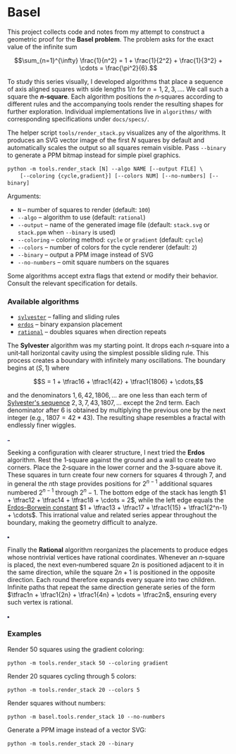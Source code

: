 # Basel

This project collects code and notes from my attempt to construct a geometric
proof for the **Basel problem**.  The problem asks for the exact value of the
infinite sum

$$\sum_{n=1}^{\infty} \frac{1}{n^2} = 1 + \frac{1}{2^2} + \frac{1}{3^2} + \cdots = \frac{\pi^2}{6}.$$

To study this series visually, I developed algorithms that place a sequence of
axis aligned squares with side lengths $1/n$ for $n = 1, 2, 3, \ldots$.  We call
such a square the **$n$‑square**.  Each algorithm positions the $n$‑squares
according to different rules and the accompanying tools render the resulting
shapes for further exploration.  Individual implementations live in
`algorithms/` with corresponding specifications under `docs/specs/`.

The helper script `tools/render_stack.py` visualizes any of the algorithms. It
produces an SVG vector image of the first *N* squares by default and
automatically scales the output so all squares remain visible. Pass `--binary`
to generate a PPM bitmap instead for simple pixel graphics.

```
python -m tools.render_stack [N] --algo NAME [--output FILE] \
    [--coloring {cycle,gradient}] [--colors NUM] [--no-numbers] [--binary]
```

Arguments:

* `N` – number of squares to render (default: `100`)
* `--algo` – algorithm to use (default: `rational`)
* `--output` – name of the generated image file (default: `stack.svg` or
  `stack.ppm` when `--binary` is used)
* `--coloring` – coloring method: `cycle` or `gradient` (default: `cycle`)
* `--colors` – number of colors for the cycle renderer (default: `2`)
* `--binary` – output a PPM image instead of SVG
* `--no-numbers` – omit square numbers on the squares

Some algorithms accept extra flags that extend or modify their behavior.
Consult the relevant specification for details.

### Available algorithms

- [`sylvester`](docs/specs/sylvester_stack.md) – falling and sliding rules
- [`erdos`](docs/specs/erdos_stack.md) – binary expansion placement
- [`rational`](docs/specs/rational_stack.md) – doubles squares when direction repeats

The **Sylvester** algorithm was my starting point.  It drops each $n$‑square
into a unit‑tall horizontal cavity using the simplest possible sliding rule.
This process creates a boundary with infinitely many oscillations.  The boundary
begins at $(S, 1)$ where

$$S = 1 + \tfrac16 + \tfrac1{42} + \tfrac1{1806} + \cdots,$$

and the denominators $1, 6, 42, 1806, \ldots$ are one less than each term of
[Sylvester's sequence](https://en.wikipedia.org/wiki/Sylvester%27s_sequence)
$2, 3, 7, 43, 1807, \ldots$ except the 2nd term.  Each denominator after $6$ is obtained by
multiplying the previous one by the next integer (e.g., $1807 = 42 * 43$). The resulting shape
resembles a fractal with endlessly finer wiggles.

![Sylvester stack example](docs/images/sylvester.svg)

Seeking a configuration with clearer structure, I next tried the **Erdos**
algorithm.  Rest the $1$‑square against the ground and a wall to create two
corners.  Place the $2$‑square in the lower corner and the $3$‑square above it.
These squares in turn create four new corners for squares $4$ through $7$,
and in general the $n$th stage provides positions for $2^{n-1}$ additional
squares numbered $2^{n-1}$ through $2^n-1$.  The bottom edge of the stack has
length $1 + \tfrac12 + \tfrac14 + \tfrac18 + \cdots = 2$, while the left edge
equals the [Erdos–Borwein constant](https://mathworld.wolfram.com/Erdos-BorweinConstant.html)
$1 + \tfrac13 + \tfrac17 + \tfrac1{15} + \tfrac1{2^n-1} + \cdots$.  This
irrational value and related series appear throughout the boundary, making the
geometry difficult to analyze.

![Erdos stack example](docs/images/erdos.svg)

Finally the **Rational** algorithm reorganizes the placements to produce edges
whose nontrivial vertices have rational coordinates.  Whenever an $n$‑square is
placed, the next even‑numbered square $2n$ is positioned adjacent to it in the
same direction, while the square $2n+1$ is positioned in the opposite
direction.  Each round therefore expands every square into two children.  Infinite paths that
repeat the same direction generate series of the form $\tfrac1n + \tfrac1{2n} + \tfrac1{4n} + \cdots = \tfrac2n$, ensuring every such vertex is
rational.

![Rational stack example](docs/images/rational.svg)

### Examples

Render 50 squares using the gradient coloring:

```
python -m tools.render_stack 50 --coloring gradient
```

Render 20 squares cycling through 5 colors:

```
python -m tools.render_stack 20 --colors 5
```

Render squares without numbers:

```
python -m basel.tools.render_stack 10 --no-numbers
```

Generate a PPM image instead of a vector SVG:

```
python -m tools.render_stack 20 --binary
```
